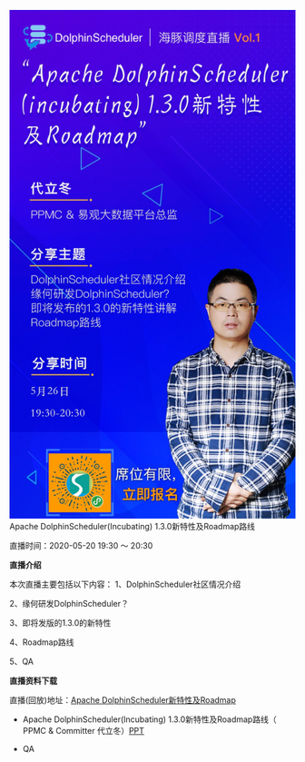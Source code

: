 ![avatar](/img/2020-05-26/live_online_20200526.jpeg)
Apache DolphinScheduler(Incubating) 1.3.0新特性及Roadmap路线


直播时间：2020-05-20 19:30 ～ 20:30


**直播介绍**

本次直播主要包括以下内容：
1、DolphinScheduler社区情况介绍

2、缘何研发DolphinScheduler？

3、即将发版的1.3.0的新特性

4、Roadmap路线

5、QA

**直播资料下载**

直播(回放)地址：[Apache DolphinScheduler新特性及Roadmap](https://www.slidestalk.com/w/182)
* Apache DolphinScheduler(Incubating) 1.3.0新特性及Roadmap路线（ PPMC & Committer 代立冬）[PPT](/file/2020-05-26/DolphinScheduler_Feature_Roadmap.pdf)

* QA



